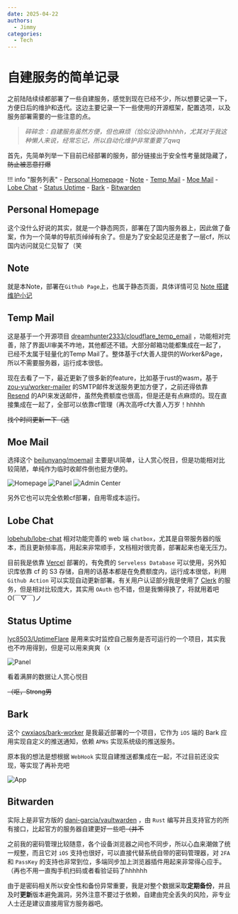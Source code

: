 ```yaml
---
date: 2025-04-22
authors: 
  - Jimmy
categories:
  - Tech
---
```

# 自建服务的简单记录

之前陆陆续续都部署了一些自建服务，感觉到现在已经不少，所以想要记录一下，方便日后的维护和迭代。这边主要记录一下一些使用的开源框架，配置选项，以及服务部署需要的一些注意的点。

> *碎碎念：自建服务虽然方便，但也麻烦（恰似没说hhhhhh，尤其对于我这种懒人来说，经常忘记，所以自动化维护非常重要了qwq*

<!-- more -->

首先，先简单列举一下目前已经部署的服务，部分链接出于安全性考量就隐藏了，~~防止被恶意打爆~~

!!! info "服务列表"
    - [Personal Homepage](https://jsta.top)
    - [Note](https://note.jsta.top)
    - [Temp Mail](https://mail.jsta.top)
    - [Moe Mail](https://mail.j2to.com)
    - [Lobe Chat](https://chat.j2to.com)
    - [Status Uptime](https://status.j2to.com)
    - [Bark](/#)
    - [Bitwarden](/#)

## Personal Homepage

这个没什么好说的其实，就是一个静态网页，部署在了国内服务器上，因此做了备案，作为一个简单的导航页绰绰有余了。但是为了安全起见还是套了一层cf，所以国内访问就见仁见智了（笑

## Note

就是本Note，部署在`Github Page`上，也属于静态页面，具体详情可见 [Note 搭建维护小记](/blog/2025/02/23/note-搭建维护小记/)

## Temp Mail

这是基于一个开源项目 [dreamhunter2333/cloudflare_temp_email](https://github.com/dreamhunter2333/cloudflare_temp_email/) ，功能相对完善，除了界面UI审美不咋地，其他都还不错。大部分邮箱功能都集成在一起了，已经不太属于轻量化的Temp Mail了。整体基于cf大善人提供的Worker&Page，所以不需要服务器，运行成本很低。

现在去看了一下，最近更新了很多新的feature，比如基于rust的wasm，基于 [zou-yu/worker-mailer](https://github.com/zou-yu/worker-mailer/) 的SMTP邮件发送服务更加方便了，之前还得依靠 [Resend](https://resend.com/) 的API来发送邮件，虽然免费额度也很高，但是还是有点麻烦的。现在直接集成在一起了，全部可以依靠cf管理（再次高呼cf大善人万岁！hhhhh

~~找个时间更新一下（逃~~

## Moe Mail

选择这个 [beilunyang/moemail](https://github.com/beilunyang/moemail) 主要是UI简单，让人赏心悦目，但是功能相对比较简陋，单纯作为临时收邮件倒也挺方便的。

![Homepage](https://camo.githubusercontent.com/9c2c104a2aed2787d7c1fc3cf42811caa790f9ce9084105ca9b702f6bfaf28b0/68747470733a2f2f7069632e6f74616b752e72656e2f32303234313230392f415141447773557847396b3175565a2d2e6a7067 "Homepage")
![Panel](https://camo.githubusercontent.com/981964990495c5144b2c3d00fa05a0d5b760f4229de73415808723b1c11bd7d8/68747470733a2f2f7069632e6f74616b752e72656e2f32303234313230392f415141447738557847396b3175565a2d2e6a7067 "Panel")
![Admin Center](https://camo.githubusercontent.com/411d04924435770d568c62d5292d9e776352ea8e1126f3b3e8f02048783946f9/68747470733a2f2f7069632e6f74616b752e72656e2f32303234313232372f415141445673497847374f7a6346642d2e6a7067 "Admin Center")

另外它也可以完全依赖cf部署，自用零成本运行。

## Lobe Chat

[lobehub/lobe-chat](https://github.com/lobehub/lobe-chat) 相对功能完善的 web 端 `chatbox`，尤其是自带服务器的版本，而且更新频率高，用起来非常顺手，文档相对很完善，部署起来也毫无压力。

目前我是依靠 [Vercel](https://vercel.com/) 部署的，有免费的 `Serveless Database` 可以使用，另外知识库依靠 cf 的 S3 存储，自用的话基本都是在免费额度内，运行成本很低，利用 `Github Action` 可以实现自动更新部署。有关用户认证部分我是使用了 [Clerk](https://clerk.com/) 的服务，但是相对比较庞大，其实用 `OAuth` 也不错，但是我懒得换了，将就用着吧 O(￣▽￣)ノ

## Status Uptime

[lyc8503/UptimeFlare](https://github.com/lyc8503/UptimeFlare) 是用来实时监控自己服务是否可运行的一个项目，其实我也不咋用得到，但是可以用来爽爽（x

![Panel](https://github.com/lyc8503/UptimeFlare/blob/main/docs/desktop.png?raw=true "Panel")

看着满屏的数据让人赏心悦目

~~（呕，Strong男~~

## Bark

这个 [cwxiaos/bark-worker](https://github.com/cwxiaos/bark-worker) 是我最近部署的一个项目，它作为 `iOS` 端的 Bark 应用实现自定义的推送通知，依赖 `APNs` 实现系统级的推送服务。

原本我的想法是想根据 `WebHook` 实现自建推送都集成在一起，不过目前还没实现，等实现了再补充吧

![App](https://camo.githubusercontent.com/c7b3d7ac64480a389fe9f0ccb5b89d938f8569d0b790aa51ab8bbb6c4734e9c7/68747470733a2f2f7778342e73696e61696d672e636e2f6d77323030302f30303372596671706c7931677264316d65717276636a3630626930387a74396930322e6a7067 "App")

## Bitwarden

实际上是非官方版的 [dani-garcia/vaultwarden](https://github.com/dani-garcia/vaultwarden) ，由 `Rust` 编写并且支持官方的所有接口，比起官方的服务器自建更好一些吧~~（并不~~

之前我的密码管理比较随意，各个设备浏览器之间也不同步，所以心血来潮做了统一规整，而且它对 `iOS` 支持也很好，可以直接代替系统自带的密码管理器，对 `2FA` 和 `PassKey` 的支持也非常到位，多端同步加上浏览器插件用起来非常得心应手。（再也不用一直掏手机扫码或者看验证码了hhhhhh

由于是密码相关所以安全性和备份异常重要，我是对整个数据采取**定期备份**，并且及时**更新**版本避免漏洞，另外注意不要过于依赖，自建由完全丢失的风险，非专业人士还是建议直接用官方服务器吧。

